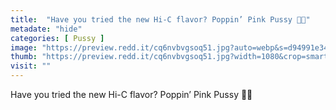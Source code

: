 ```yaml
---
title:  "Have you tried the new Hi-C flavor? Poppin’ Pink Pussy 💖✨"
metadate: "hide"
categories: [ Pussy ]
image: "https://preview.redd.it/cq6nvbvgsoq51.jpg?auto=webp&s=d94991e341890b1cb5d2587d09d8dc9cfd74d7b5"
thumb: "https://preview.redd.it/cq6nvbvgsoq51.jpg?width=1080&crop=smart&auto=webp&s=65316590032b75f0ec8176ecadc92c20f48c4b72"
visit: ""
---
```

Have you tried the new Hi-C flavor? Poppin’ Pink Pussy 💖✨
